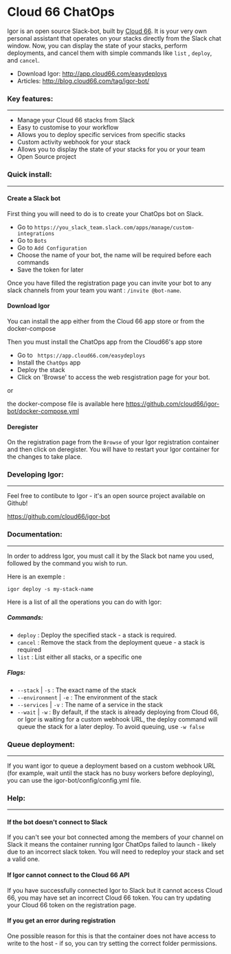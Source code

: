 # Cloud 66 ChatOps
Igor is an open source Slack-bot, built by [Cloud 66](http://www.cloud66.com/?utm_source=gh&utm_medium=ghp&utm_campaign=robochat). It is your very own personal assistant that operates on your stacks directly from the Slack chat window. Now, you can display the state of your stacks, perform deployments, and cancel them with simple commands like `list` , `deploy`, and `cancel`.

- Download Igor: http://app.cloud66.com/easydeploys
- Articles: http://blog.cloud66.com/tag/igor-bot/ 

### Key features:
__________________________________________________________________
- Manage your Cloud 66 stacks from Slack 
- Easy to customise to your workflow
- Allows you to deploy specific services from specific stacks
- Custom activity webhook for your stack
- Allows you to display the state of your stacks for you or your team
- Open Source project

### Quick install:
__________________________________________________________________
#### Create a Slack bot

First thing you will need to do is to create your ChatOps bot on Slack.
- Go to `https://you_slack_team.slack.com/apps/manage/custom-integrations` 
- Go to `Bots`
- Go to `Add Configuration`
- Choose the name of your bot, the name will be required before each commands
- Save the token for later

Once you have filled the registration page you can invite your bot to any slack channels from your team you want : `/invite @bot-name`.

#### Download Igor

You can install the app either from the Cloud 66 app store or from the docker-compose

Then you must install the ChatOps app from the Cloud66's app store
-   Go to ` https://app.cloud66.com/easydeploys`
-   Install the `ChatOps` app
-   Deploy the stack
-   Click on 'Browse' to access the web resgistration page for your bot.

or

the docker-compose file is available here https://github.com/cloud66/igor-bot/docker-compose.yml

#### Deregister

On the registration page from the `Browse` of your Igor registration container and then click on deregister. You will have to restart your Igor container for the changes to take place.

### Developing Igor:
__________________________________________________________________

Feel free to contibute to Igor - it's an open source project available on Github!

https://github.com/cloud66/igor-bot

### Documentation:
__________________________________________________________________

In order to address Igor, you must call it by the Slack bot name you used, followed by the command you wish to run.

Here is an exemple :

`igor deploy -s my-stack-name`

Here is a list of all the operations you can do with Igor:

##### Commands:

-   `deploy` : Deploy the specified stack - a stack is required.
-   `cancel` : Remove the stack from the deployment queue - a stack is required
-   `list` : List either all stacks, or a specific one

##### Flags:

-   `--stack` | `-s` : The exact name of the stack
-   `--environment` | `-e`  : The environment of the stack
-   `--services` | `-v` : The name of a service in the stack
-   `--wait` | `-w` : By default, if the stack is already deploying from Cloud 66, or Igor is waiting for a custom webhook URL, the deploy command will queue the stack for a later deploy. To avoid queuing, use `-w false`



### Queue deployment:
__________________________________________________________________

If you want igor to queue a deployment based on a custom webhook URL (for example, wait until the stack has no busy workers before deploying), you can use the igor-bot/config/config.yml file.



### Help:
__________________________________________________________________


#### If the bot doesn't connect to Slack

If you can't see your bot connected among the members of your channel on Slack it means the container running Igor ChatOps failed to launch - likely due to an incorrect slack token. You will need to redeploy your stack and set a valid one.

#### If Igor cannot connect to the Cloud 66 API

If you have successfully connected Igor to Slack but it cannot access Cloud 66, you may have set an incorrect Cloud 66 token. You can try updating your Cloud 66 token on the registration page.

#### If you get an error during registration

One possible reason for this is that the container does not have access to write to the host - if so, you can try setting the correct folder permissions.


